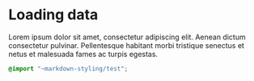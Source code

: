 # Loading data

<p class="lead">Lorem ipsum dolor sit amet, consectetur adipiscing elit. Aenean dictum consectetur pulvinar. Pellentesque habitant morbi tristique senectus et netus et malesuada fames ac turpis egestas.</p>

```css
@import "~markdown-styling/test";
```

